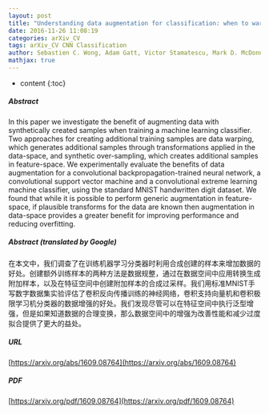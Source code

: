```yaml
---
layout: post
title: "Understanding data augmentation for classification: when to warp?"
date: 2016-11-26 11:08:19
categories: arXiv_CV
tags: arXiv_CV CNN Classification
author: Sebastien C. Wong, Adam Gatt, Victor Stamatescu, Mark D. McDonnell
mathjax: true
---
```


* content
{:toc}

##### Abstract
In this paper we investigate the benefit of augmenting data with synthetically created samples when training a machine learning classifier. Two approaches for creating additional training samples are data warping, which generates additional samples through transformations applied in the data-space, and synthetic over-sampling, which creates additional samples in feature-space. We experimentally evaluate the benefits of data augmentation for a convolutional backpropagation-trained neural network, a convolutional support vector machine and a convolutional extreme learning machine classifier, using the standard MNIST handwritten digit dataset. We found that while it is possible to perform generic augmentation in feature-space, if plausible transforms for the data are known then augmentation in data-space provides a greater benefit for improving performance and reducing overfitting.

##### Abstract (translated by Google)
在本文中，我们调查了在训练机器学习分类器时利用合成创建的样本来增加数据的好处。创建额外训练样本的两种方法是数据规整，通过在数据空间中应用转换生成附加样本，以及在特征空间中创建附加样本的合成过采样。我们用标准MNIST手写数字数据集实验评估了卷积反向传播训练的神经网络，卷积支持向量机和卷积极限学习机分类器的数据增强的好处。我们发现尽管可以在特征空间中执行泛型增强，但是如果知道数据的合理变换，那么数据空间中的增强为改善性能和减少过度拟合提供了更大的益处。

##### URL
[https://arxiv.org/abs/1609.08764](https://arxiv.org/abs/1609.08764)

##### PDF
[https://arxiv.org/pdf/1609.08764](https://arxiv.org/pdf/1609.08764)

